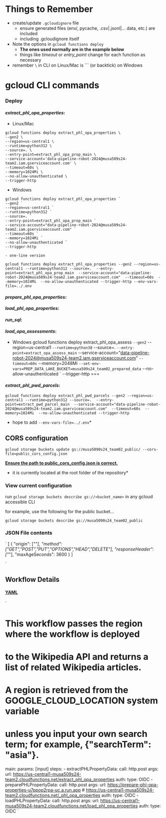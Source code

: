 # Things to Remember

* create/update `.gcloudignore` file
	- ensure generated files (env/, pycache, .csv|.jsonl|... data, etc.) are included
	- including .gcloudignore itself
* Note the options in `gcloud functions deploy`
	- **The ones used normally are in the example below**
	- things like *timeout* or *entry_point* change for each function as necessary
* remember `\` in CLI on Linux/Mac is ``` (or backtick) on Windows

# gcloud CLI commands

### **Deploy**

#### *extract_phl_opa_properties*:
- Linux/Mac
```shell
gcloud functions deploy extract_phl_opa_properties \
--gen2 \
--region=us-central1 \
--runtime=python312 \
--source=. \
--entry-point=extract_phl_opa_prop_main \
--service-account='data-pipeline-robot-2024@musa509s24-team2.iam.gserviceaccount.com' \
--timeout=60s \
--memory=1024Mi \
--no-allow-unauthenticated \
--trigger-http
```

- Windows
```shell
gcloud functions deploy extract_phl_opa_properties `
--gen2 `
--region=us-central1 `
--runtime=python312 `
--source=. `
--entry-point=extract_phl_opa_prop_main `
--service-account="data-pipeline-robot-2024@musa509s24-team2.iam.gserviceaccount.com" `
--timeout=60s `
--memory=1024Mi `
--no-allow-unauthenticated `
--trigger-http
```

	- one-line version
```shell
gcloud functions deploy extract_phl_opa_properties --gen2 --region=us-central1 --runtime=python312 --source=.  --entry-point=extract_phl_opa_prop_main  --service-account="data-pipeline-robot-2024@musa509s24-team2.iam.gserviceaccount.com"  --timeout=60s  --memory=1024Mi  --no-allow-unauthenticated --trigger-http --env-vars-file=../.env
```

#### *prepare_phl_opa_properties*:

#### *load_phl_opa_properties*:

#### *run_sql*:


#### *load_opa_assessments*:

- Windows
gcloud functions deploy extract_phl_opa_assess `
--gen2 `
--region=us-central1 `
--runtime=python38 `
--source=. `
--entry-point=extract_opa_assess_main `
--service-account="data-pipeline-robot-2024@musa509s24-team2.iam.gserviceaccount.com" `
--timeout=60s `
--memory=2048Mi `
--set-env-vars=PREP_DATA_LAKE_BUCKET=musa509s24_team02_prepared_data `
--no-allow-unauthenticated `
--trigger-http
===

#### *extract_phl_pwd_parcels*:
```shell
gcloud functions deploy extract_phl_pwd_parcels --gen2 --region=us-central1 --runtime=python312 --source=.  --entry-point=extract_pwd_parcel_main  --service-account="data-pipeline-robot-2024@musa509s24-team2.iam.gserviceaccount.com"  --timeout=60s  --memory=1024Mi  --no-allow-unauthenticated --trigger-http 
```
* hope to add `--env-vars-file=../.env`*

## CORS configuration

`gcloud storage buckets update gs://musa5090s24_team02_public/ --cors-file=public_cors_config.json`

<ins>**Ensure the path to public_cors_config.json is correct.**
* it is currently located at the root folder of the repository*</ins>

### View current configuration

run `gcloud storage buckets describe gs://<bucket_name>` in any gcloud accessible CLI

for example, use the following for the public bucket...

`gcloud storage buckets describe gs://musa5090s24_team02_public`


### JSON File contents

`
[
    {
      "origin": ["*"],
      "method": ["GET","POST","PUT","OPTIONS","HEAD","DELETE"],
      "responseHeader": ["*"],
      "maxAgeSeconds": 3600
    }
]

`

## Workflow Details

#### <ins>YAML</ins>
`
#
# This workflow passes the region where the workflow is deployed
# to the Wikipedia API and returns a list of related Wikipedia articles.
# A region is retrieved from the GOOGLE_CLOUD_LOCATION system variable
# unless you input your own search term; for example, {"searchTerm": "asia"}.
main:
    params: [input]
    steps:
    - extractPHLPropertyData:
        call: http.post
        args:
            url: https://us-central1-musa509s24-team2.cloudfunctions.net/extract_phl_opa_properties
            auth:
                type: OIDC
    - preparePHLPropertyData:
        call: http.post
        args:
            url: https://prepare-phl-opa-properties-u7ppop2rpa-uc.a.run.app # https://us-central1-musa509s24-team2.cloudfunctions.net/_phl_opa_properties
            auth:
                type: OIDC
    - loadPHLPropertyData:
        call: http.post
        args:
            url: https://us-central1-musa509s24-team2.cloudfunctions.net/load_phl_opa_properties
            auth:
                type: OIDC
`